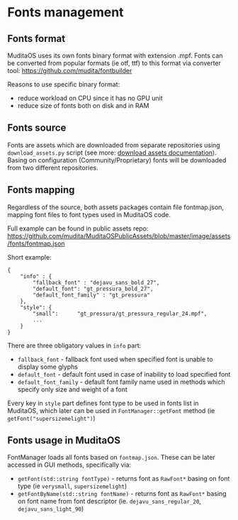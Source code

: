 # Fonts management

## Fonts format
MuditaOS uses its own fonts binary format with extension .mpf.
Fonts can be converted from popular formats (ie otf, ttf) to this format via converter tool: https://github.com/mudita/fontbuilder

Reasons to use specific binary format:
- reduce workload on CPU since it has no GPU unit
- reduce size of fonts both on disk and in RAM
## Fonts source
Fonts are assets which are downloaded from separate repositories using `download_assets.py` script (see more: [download assets documentation](../doc/download_assets.md)). Basing on configuration (Community/Proprietary) fonts will be downloaded from two different repositories.

## Fonts mapping
Regardless of the source, both assets packages contain file fontmap.json, mapping font files to font types used in MuditaOS code.

Full example can be found in public assets repo: https://github.com/mudita/MuditaOSPublicAssets/blob/master/image/assets/fonts/fontmap.json

Short example:
```
{
    "info" : {
        "fallback_font" : "dejavu_sans_bold_27",
        "default_font": "gt_pressura_bold_27",
        "default_font_family" : "gt_pressura"
    },
    "style": {
        "small":      "gt_pressura/gt_pressura_regular_24.mpf",
        ...
    }
}
```
There are three obligatory values in `info` part:
- `fallback_font` - fallback font used when specified font is unable to display some glyphs
- `default_font` - default font used in case of inability to load specified font
- `default_font_family` - default font family name used in methods which specify only size and weight of a font


Every key in `style` part defines font type to be used in fonts list in MuditaOS, which later can be used in `FontManager::getFont` method (ie `getFont("supersizemelight")`)

## Fonts usage in MuditaOS

FontManager loads all fonts based on `fontmap.json`. These can be later accessed in GUI methods, specifically via: 
- `getFont(std::string fontType)` -  returns font as `RawFont*` basing on font type (ie `verysmall`, `supersizemelight`)
- `getFontByName(std::string fontName)` -  returns font as `RawFont*` basing on font name from font descriptor (ie. `dejavu_sans_regular_20`, `dejavu_sans_light_90`)

